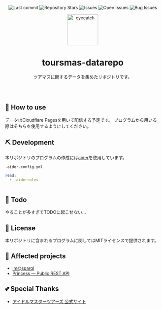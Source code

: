 <div align="center">

![Last commit](https://img.shields.io/github/last-commit/Comamoca/toursmas-datarepo?style=flat-square)
![Repository Stars](https://img.shields.io/github/stars/Comamoca/toursmas-datarepo?style=flat-square)
![Issues](https://img.shields.io/github/issues/Comamoca/toursmas-datarepo?style=flat-square)
![Open Issues](https://img.shields.io/github/issues-raw/Comamoca/toursmas-datarepo?style=flat-square)
![Bug Issues](https://img.shields.io/github/issues/Comamoca/toursmas-datarepo/bug?style=flat-square)

<img src="https://emoji2svg.deno.dev/api/🦊" alt="eyecatch" height="100">

# toursmas-datarepo

ツアマスに関するデータを集めたリポジトリです。

<br>
<br>


</div>

<div align="center">

</div>

## 🚀 How to use

データはCloudflare Pagesを用いて配信する予定です。
プログラムから用いる際はそちらを使用するようにしてください。

## ⛏️   Development

本リポジトリのプログラムの作成には[aider](https://aider.chat/)を使用しています。

`.aider.config.yml`

```yaml
read:
  - .aiderrules
```


```sh

```

## 📝 Todo

やることが多すぎてTODOに起こせない...

## 📜 License

本リポジトリに含まれるプログラムに関してはMITライセンスで提供されます。

## 👏 Affected projects

- [im@sparql](https://sparql.crssnky.xyz/imas/)
- [Princess — Public REST API](https://api.matsurihi.me/docs/)

## 💕 Special Thanks

- [アイドルマスターツアーズ 公式サイト](https://bandainamco-am.co.jp/am/vg/idolmaster-tours/)
